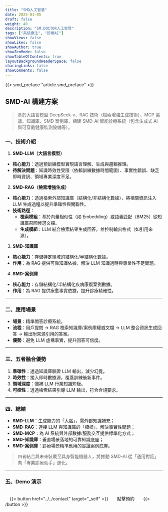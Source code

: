 ```yaml
---
title: "SMD人工智慧"
date: 2025-01-05
draft: false
weight: 40
description: "SM.DOCTOR人工智慧"
tags: ["系統療法", "診療AI"]
showViews: false
showLikes: false
showAuthor: true
showZenMode: false
showTableOfContents: true
layoutBackgroundHeaderSpace: false
sharingLinks: false
showComments: false
---
```



{{< smd_preface "article.smd_preface" >}}


## SMD-AI 構建方案

> 基於大語言模型 DeepSeek-v、RAG 技術（檢索增強生成技術）、MCP 協議、知識庫、SMD 案例庫，構建 SMD-AI 智能診療系統（包含生成式 AI 與可穿戴健康監測設備等）。

### **一、技術介紹**  
1. **SMD-LLM（大語言模型）**  
- **核心能力**：透過預訓練模型實現語言理解、生成與邏輯推理。  
- **待解決問題**：知識時效性受限（依賴訓練數據時間範圍）、事實性錯誤、缺乏即時資訊、領域專業深度不足。  

2. **SMD-RAG（檢索增強生成）**  
- **核心能力**：透過檢索外部知識庫（結構化/非結構化數據），將相關資訊注入 LLM 生成過程以提升準確性與關聯性。  
- **技術路徑**：  
  - **檢索模組**：基於向量相似性（如 Embedding）或語義匹配（BM25）從知識庫召回候選文檔。  
  - **生成模組**：LLM 結合檢索結果生成回答，並控制輸出格式（如引用來源）。  

3. **SMD-知識庫**  
- **核心能力**：存儲特定領域的結構化/半結構化數據。  
- **作用**：為 RAG 提供可靠知識依據，解決 LLM 知識過時與專業性不足問題。  

4. **SMD-案例庫**  
- **核心能力**：存儲結構化/半結構化疾病康復案例數據。  
- **作用**：為 RAG 提供療愈事實依據，提升診療精確性。  

---

### **二、應用場景**  
- **場景**：精準問答診療系統。  
- **流程**：用戶提問 → RAG 檢索知識庫/案例庫權威文檔 → LLM 整合資訊生成回答 → 輸出附來源引用的答案。  
- **優勢**：避免 LLM 虛構事實，提升回答可信度。  

---

### **三、五者融合優勢**  
1. **準確性**：透過知識庫驗證 LLM 輸出，減少幻覺。  
2. **時效性**：接入即時數據源，覆蓋訓練後新事件。  
3. **領域深度**：彌補 LLM 行業知識短板。  
4. **可控性**：透過檢索結果引導 LLM 輸出，符合合規要求。  

---

### **四、總結**  
- **SMD-LLM**：生成能力的「大腦」，需外部知識補充；  
- **SMD-RAG**：連接 LLM 與知識庫的「橋樑」，解決事實性問題；  
- **SMD-MCP**：為 AI 系統與外部數據/服務交互提供標準化方式；  
- **SMD-知識庫**：垂直場景落地的可靠知識底座；  
- **SMD-案例庫**：診療場景精準應用的實證案例底座。  

> 四者結合與未來裝載至具身智能機器人，將推動 SMD-AI 從「通用對話」向「專業診療助手」進化。  

---

### **五、Demo 演示**  
<br>
　{{< button href="../../contact" target="_self" >}}　　點擊預約　　{{< /button >}}  

